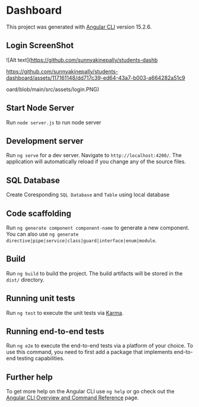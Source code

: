 # Dashboard

This project was generated with [Angular CLI](https://github.com/angular/angular-cli) version 15.2.6.
## Login ScreenShot

![Alt text](https://github.com/sunnyakinepally/students-dashb

https://github.com/sunnyakinepally/students-dashboard/assets/117161148/dd717c39-ed64-43a7-b003-a664282a51c9

oard/blob/main/src/assets/login.PNG)

## Start Node Server

Run `node server.js` to run node server

## Development server

Run `ng serve` for a dev server. Navigate to `http://localhost:4200/`. The application will automatically reload if you change any of the source files.

## SQL Database

Create Coresponding `SQL Database` and `Table` using local database

## Code scaffolding

Run `ng generate component component-name` to generate a new component. You can also use `ng generate directive|pipe|service|class|guard|interface|enum|module`.

## Build

Run `ng build` to build the project. The build artifacts will be stored in the `dist/` directory.

## Running unit tests

Run `ng test` to execute the unit tests via [Karma](https://karma-runner.github.io).

## Running end-to-end tests

Run `ng e2e` to execute the end-to-end tests via a platform of your choice. To use this command, you need to first add a package that implements end-to-end testing capabilities.

## Further help

To get more help on the Angular CLI use `ng help` or go check out the [Angular CLI Overview and Command Reference](https://angular.io/cli) page.
